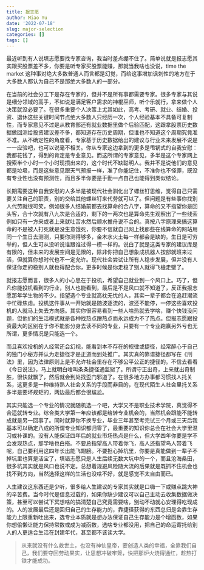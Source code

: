 ```yaml
---
title: 报志愿
author: Miao Yu
date: '2022-07-18'
slug: major-selection
categories: []
tags: []
---
```

最近听到有人说填志愿要找专家咨询，我当时差点绷不住了。简单说就是报志愿其实跟买股票差不多，你要是听专家买股票能赚，那就当我啥也没说，time the market 这种事对绝大多数普通人而言都是幻觉，而给这事增加讽刺性的地方在于大多数人都认为自己不是那绝大多数人的一部分。

在当前的社会分工下是存在专家的，但并不是所有事都需要专家。很多专家与其说是细分领域的高手，不如说是满足客户需求的神棍巫师，听个乐就行，拿来做个人决策就没必要了。在很多重要个人决策上尤其如此，高考、考研、就业、结婚、投资、退休这些关键时间节点绝大多数人只经历一次，个人经验基本不具备可复制性，而专家意见不过是从教育部还有就业数据里做个后验匹配，这跟拿股票历史数据做回测给投资建议差不多，都知道存在历史周期，但谁也不知道这个周期究竟准不准。从不确定性的角度看，专家基于历史数据给出的建议与行业未来发展不说是一一应验吧，也可以说毫不相关。你从专家这边拿到的更多是甩锅式的自我安慰：我都花钱了，得到的肯定是专业意见。而这所谓的专家意见，多半是这个专家网上搜索半个小时一个小时现攒出来的，这个时代不缺聪明人。我并不是说他们的意见都是垃圾，而是这些意见跟天气预报一样，准了你能记住，不准你也不怪罪，既没有专业性也没有预测性，而且多半你要是手勤一点自己也能得到类似结论。

长期需要这种自我安慰的人多半是被现代社会驯化出了螺丝钉思维，觉得自己只需要关注自己的职责，别的交给其他螺丝钉来代劳就可以了。但问题是有些事你找别人代劳就很可笑，例如很多人结婚前都去找算命的合八字，算命的又不指望你是回头客，合十次就有八九次是合适的，剩下的一两次也是算命先生观察出了一些线索例如只有一方来或者上来就吐苦水然后顺水推舟说不合的。真按八字原理来搞这算命的不是被人打死就是没生意饿死，你要不信就自己网上找那些在线算命的网站用同一个生日去测测，只要你测得够多，金木水火土每一样都会是缺的。生日是可穷举的，但人生可从没听说谁跟谁过得一模一样的。说白了就是这类专家的建议库是有限的，但未来的发展空间是无限的，除非你把自己想象成机器人按部就班来过活，但就算你想时代也不一定允许。现代社会尝试让所有人稳步发展，但并没有人保证你走的稳别人就也得配合你，更多时候是你走稳了别人就得飞檐走壁了。

就报志愿而言，很多人的小心思在于投机，希望自己就业到一个风口上。巧了，但凡你能投机看到的行业，别人也能看到，最后是不是风口就不知道了，反正我报志愿那年学生物的不少。指望选个专业就高枕无忧的人，其实一辈子都会在追赶潮流中忙碌焦虑。投机这件事从一开始就是随波逐流的，波还不能停，一停这些喜欢投机的人就马上失去方向感。其实你很容易看到一些人啥热就去学啥，赚个快钱没问题，但他们的生活模式就是各种找热点蹭热点而永远成为不了热点。但报志愿跟投资最大的区别在于你不能影分身去读不同的专业，只要有一个专业跑赢另外亏也无所谓，更多情况是只能选一个。

而且喜欢投机的人经常还会幻视，能看到本不存在的规律或捷径，经常醉心于自己的独门小秘方并认为走捷径才是正道而到处推广。其实真的靠谱捷径都写在《刑法》里，因为法律原则上是不允许社会里存在不够公平公正的捷径的。不信去看看《今日说法》，马上就明白啥叫条条捷径通监狱了。所谓守正出奇，上来就出奇制胜，很快就飘了，然后就会到处找歪门邪道了。在很多地方办事都习惯找人托关系，这更多是一种维持熟人社会关系的手段而非目的，在现代陌生人社会里托关系多半是要坏规矩的，两边最后都会很尴尬。

其实只能选一个专业的情况就随机选一个吧，大学又不是职业技术学院，真觉得不合适就转专业。综合类大学第一年应该都是给转专业机会的，当然机会跟能不能转成就是另一回事了。同时就算你不换专业，毕业三年甚至考完试三个月或三天后我基本可以确定八成的所谓专业知识都归零了，最重要的知识你总会在社会大学里温习或补课的。没有人能保证四年后的就业市场热点是什么，但大学四年你要是学不会发现热点，那学啥也白搭。不要总指望高人带着你飞，高人还指望鸟人带着飞呢，自己要利用这四年长出能飞翅膀。不要担心掉坑里，你要是真能做到一辈子不掉坑里也算是活宝了，填错志愿只是人生后续无数大坑中的一个，而且沧海桑田，很多坑其实就是风口也说不定。总想着规避风险随大流的后果就是既抓不住机会也找不到方向，当然选择这样的生活也没啥不好，就是感觉不太自由而已。

人生建议这东西还是少听，很多给人生建议的专家其实就是口嗨一下或赚点跳大神的辛苦费。当今时代是信息过载的，如果你缺少建议可以自己主动去收集数据做决策，甚至可以尝试下冥想啥的搞清楚自己究竟需要啥，别动不动就心安理得吃现成的。人的发展最后还是回归自己的生存能力的，靠捷径获得的东西总归是会靠生存能力上限重新吐出来，选专业本质就是想办法保证自己生存能力是个增函数，如果你想偷懒让能力保持常数或成为减函数，选啥专业都没用，把自己的命运寄托给别人的人更适合生活在封建年代，甚至都不该读大学。

> 从来就没有什么救世主，也没有神仙皇帝，要创造人类的幸福，全靠我们自己，我们要夺回劳动果实，让思想冲破牢笼，快把那炉火烧得通红，趁热打铁才能成功。

